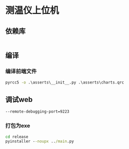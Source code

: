 # 测温仪上位机

## 依赖库

```cmd

```

## 编译

### 编译前端文件

```cmd
pyrcc5 -o .\asserts\__init__.py .\asserts\charts.qrc
```

## 调试web

```bash
--remote-debugging-port=9223
```

### 打包为exe

```cmd
cd release
pyinstaller --noupx ../main.py
```

